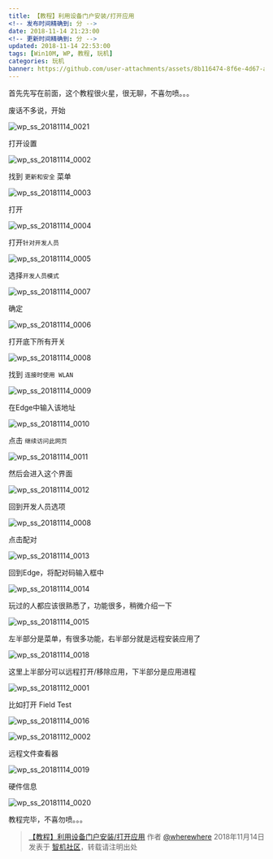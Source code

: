 ```yaml
---
title: 【教程】利用设备门户安装/打开应用
<!-- 发布时间精确到: 分 -->
date: 2018-11-14 21:23:00
<!-- 更新时间精确到: 分 -->
updated: 2018-11-14 22:53:00
tags: [Win10M, WP, 教程, 玩机]
categories: 玩机
banner: https://github.com/user-attachments/assets/8b116474-8f6e-4d67-a5e1-3fb0a10a6017
---
```

首先先写在前面，这个教程很火星，很无聊，不喜勿喷。。。

废话不多说，开始

![wp_ss_20181114_0021](https://github.com/user-attachments/assets/8b116474-8f6e-4d67-a5e1-3fb0a10a6017)

打开设置

![wp_ss_20181114_0002](https://github.com/user-attachments/assets/9c6c5170-2f1e-47f1-a1d2-d9fa91d27deb)

找到 `更新和安全` 菜单<!--more-->

![wp_ss_20181114_0003](https://github.com/user-attachments/assets/8bdc8b41-67ac-40e0-b57f-aee1d71350c9)

打开

![wp_ss_20181114_0004](https://github.com/user-attachments/assets/439918d5-49c9-45f8-aa24-6091c438e032)

打开`针对开发人员`

![wp_ss_20181114_0005](https://github.com/user-attachments/assets/1ee0a29d-6fc8-4d59-8d3e-7be270ba9d6d)

选择`开发人员模式`

![wp_ss_20181114_0007](https://github.com/user-attachments/assets/88737c50-d4b1-41cc-80ca-fd4031578e61)

确定

![wp_ss_20181114_0006](https://github.com/user-attachments/assets/488344df-eb30-4547-b408-958c4e8efa6d)

打开底下所有开关

![wp_ss_20181114_0008](https://github.com/user-attachments/assets/ffb2dcb7-ffe0-43a4-8ae8-fa1d5a1e5e28)

找到 `连接时使用 WLAN`

![wp_ss_20181114_0009](https://github.com/user-attachments/assets/6de1f4aa-e5a0-41e2-bf8c-47b5551397c6)

在Edge中输入该地址

![wp_ss_20181114_0010](https://github.com/user-attachments/assets/243332ca-51a3-4e66-8003-723ab8be0da9)

点击 `继续访问此网页`

![wp_ss_20181114_0011](https://github.com/user-attachments/assets/8d1758a4-69ef-4d6d-aa7f-945598c130c2)

然后会进入这个界面

![wp_ss_20181114_0012](https://github.com/user-attachments/assets/6a6b478f-b0d3-4512-9c96-09ee40a8e7b5)

回到开发人员选项

![wp_ss_20181114_0008](https://github.com/user-attachments/assets/ffb2dcb7-ffe0-43a4-8ae8-fa1d5a1e5e28)

点击配对

![wp_ss_20181114_0013](https://github.com/user-attachments/assets/666776d2-8d2a-4ac7-a92c-e524fbddb1b8)

回到Edge，将配对码输入框中

![wp_ss_20181114_0014](https://github.com/user-attachments/assets/5ca8affe-85c9-44e2-9070-10beec511afc)

玩过的人都应该很熟悉了，功能很多，稍微介绍一下

![wp_ss_20181114_0015](https://github.com/user-attachments/assets/2862d0ee-d742-4274-96b6-fe16440c9b46)

左半部分是菜单，有很多功能，右半部分就是远程安装应用了

![wp_ss_20181114_0018](https://github.com/user-attachments/assets/de92b0a9-23a4-4208-b1af-2d7e6af1823e)

这里上半部分可以远程打开/移除应用，下半部分是应用进程

![wp_ss_20181112_0001](https://github.com/user-attachments/assets/d7205cb2-589f-4d21-a232-c44ecf2c12b2)

比如打开 Field Test

![wp_ss_20181114_0016](https://github.com/user-attachments/assets/65be765c-5579-4f95-be7c-8c8cc401ede0)

![wp_ss_20181112_0002](https://github.com/user-attachments/assets/02241023-2227-4d87-8552-1511d6cfdbcc)

远程文件查看器

![wp_ss_20181114_0019](https://github.com/user-attachments/assets/e9b696c3-8b39-4ce5-8d1b-d416866ed6a4)

硬件信息

![wp_ss_20181114_0020](https://github.com/user-attachments/assets/d982c752-45de-4caf-986e-47605ba1e886)

教程完毕，不喜勿喷。。。

> [【教程】利用设备门户安装/打开应用](https://bbs.wfun.com/thread-1019162-1-1.html) 作者 [@wherewhere](https://bbs.wfun.com/u/2850357) 2018年11月14日 发表于 [智机社区](https://bbs.wfun.com "WFun")，转载请注明出处
